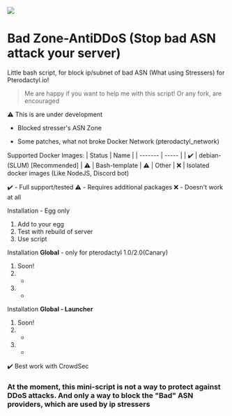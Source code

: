 ![](https://i.imgur.com/B0qM4s1.png)
# Bad Zone-AntiDDoS (Stop bad ASN attack your server)
Little bash script, for block ip/subnet of bad ASN (What using Stressers) for Pterodactyl.io!
> Me are happy if you want to help me with this script! Or any fork, are encouraged

⚠️ This is are under development

* Blocked stresser's ASN Zone

* Some patches, what not broke Docker Network (pterodactyl_network)

Supported Docker Images:
| Status | Name |
| ------- | ----- |
| ✔️ | debian-(SLUM) [Recommended]
| ⚠️ | Bash-template 
| ⚠️ | Other
| ❌ | Isolated docker images (Like NodeJS, Discord bot)

 ✔️ - Full support/tested
 ⚠️ - Requires additional packages
 ❌ - Doesn't work at all

Installation - Egg only
1. Add to your egg
2. Test with rebuild of server
3. Use script

Installation <b>Global</b> - only for pterodactyl 1.0/2.0(Canary)
1. Soon!
2. -
3. -

Installation <b>Global - Launcher</b>
1. Soon!
2. -
3. -

✔️ Best work with CrowdSec
<h3>At the moment, this mini-script is not a way to protect against DDoS attacks. And only a way to block the "Bad" ASN providers, which are used by ip stressers</h3>
